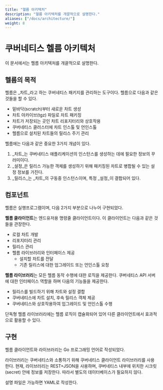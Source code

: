 ```yaml
---
title: "헬름 아키텍처"
description: "헬름 아키텍처를 개괄적으로 설명한다."
aliases: ["/docs/architecture/"]
weight: 8
---
```


# 쿠버네티스 헬름 아키텍처

이 문서에서는 헬름 아키텍처를 개괄적으로 설명한다.

## 헬름의 목적

헬름은 _차트_라고 하는 쿠버네티스 패키지를 관리하는 도구이다.
헬름으로 다음과 같은 것들을 할 수 있다.

- 밑바닥(scratch)부터 새로운 차트 생성
- 차트 아카이브(tgz) 파일로 차트 패키징
- 차트가 저장되는 곳인 차트 리포지터리와 상호작용
- 쿠버네티스 클러스터에 차트 인스톨 및 언인스톨
- 헬름으로 설치된 차트들의 릴리스 주기 관리

헬름에는 다음과 같은 중요한 3가지 개념이 있다.

1. _차트_는 쿠버네티스 애플리케이션의 인스턴스를 생성하는 데에 필요한 정보의 꾸러미이다.
2. _설정_은 릴리스 가능한 객체를 생성하기 위해 패키징된 차트로 병합될 수 있는 설정 정보를 가진다.
3. _릴리스_는 _차트_의 구동중 인스턴스이며, 특정 _설정_이 결합되어 있다.

## 컴포넌트

헬름은 실행프로그램이며, 다음 2가지 부분으로 나누어 구현되었다.

**헬름 클라이언트**는 엔드유저용 명령줄 클라이언트이다.
이 클라이언트는 다음과 같은 것들을 관장한다.

- 로컬 차트 개발
- 리포지터리 관리
- 릴리스 관리
- 헬름 라이브러리와 인터페이스 제공
  - 설치할 차트를 전달
  - 기존 릴리스에 대한 업그레이드 또는 언인스톨 요청

**헬름 라이브러리**는 모든 헬름 동작 수행에 대한 로직을 제공한다.
쿠버네티스 API 서버에 대한 인터페이스 역할을 하며 다음의 기능들을 제공한다.

- 릴리스를 빌드하기 위해 차트와 설정 결합
- 쿠버네티스에 차트 설치, 후속 릴리스 객체 제공
- 쿠버네티스와 상호작용하여 업그레이드 및 언인스톨 수행

단독형 헬름 라이브러리에는 헬름 로직이 캡슐화되어 있어
다른 클라이언트에서 효과적으로 활용할 수 있다.

## 구현

헬름 클라이언트와 라이브러리는 Go 프로그래밍 언어로 작성되었다.

라이브러리는 쿠버네티스와 소통하기 위해 쿠버네티스 클라이언트 라이브러리를 사용한다.
현재, 라이브러리는 REST+JSON을 사용하며,
쿠버네티스 내부에 위치한 시크릿(secret) 안에 정보를 저장한다.
따라서 별도의 데이터베이스가 필요하지 않다.

설명 파일은 가능하면 YAML로 작성한다.
